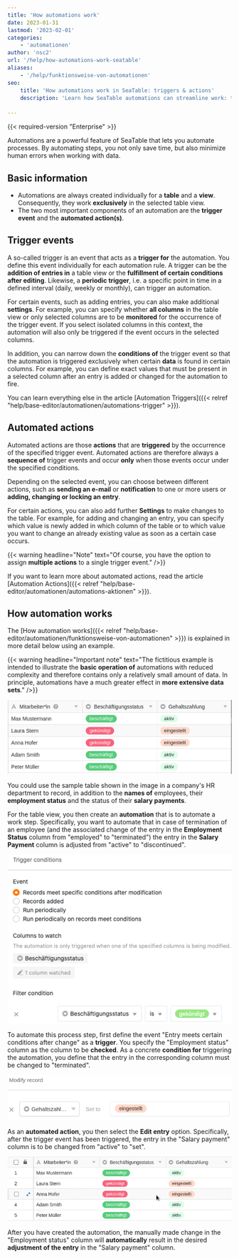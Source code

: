 ```yaml
---
title: 'How automations work'
date: 2023-01-31
lastmod: '2023-02-01'
categories:
    - 'automationen'
author: 'nsc2'
url: '/help/how-automations-work-seatable'
aliases:
    - '/help/funktionsweise-von-automationen'
seo:
    title: 'How automations work in SeaTable: triggers & actions'
    description: 'Learn how SeaTable automations can streamline work: trigger events, actions, conditions and practical use cases make data processing faster and more reliable.'

---
```


{{< required-version "Enterprise" >}}

Automations are a powerful feature of SeaTable that lets you automate processes. By automating steps, you not only save time, but also minimize human errors when working with data.

## Basic information

- Automations are always created individually for a **table** and a **view**. Consequently, they work **exclusively** in the selected table view.
- The two most important components of an automation are the **trigger event** and the **automated action(s)**.

## Trigger events

A so-called trigger is an event that acts as a **trigger for** the automation. You define this event individually for each automation rule. A trigger can be the **addition of entries in** a table view or the **fulfillment of certain conditions after editing**. Likewise, a **periodic trigger**, i.e. a specific point in time in a defined interval (daily, weekly or monthly), can trigger an automation.

For certain events, such as adding entries, you can also make additional **settings**. For example, you can specify whether **all columns** in the table view or only selected columns are to be **monitored** for the occurrence of the trigger event. If you select isolated columns in this context, the automation will also only be triggered if the event occurs in the selected columns.

In addition, you can narrow down the **conditions of** the trigger event so that the automation is triggered exclusively when certain **data** is found in certain columns. For example, you can define exact values that must be present in a selected column after an entry is added or changed for the automation to fire.

You can learn everything else in the article [Automation Triggers]({{< relref "help/base-editor/automationen/automations-trigger" >}}).

## Automated actions

Automated actions are those **actions** that are **triggered** by the occurrence of the specified trigger event. Automated actions are therefore always a **sequence of** trigger events and occur **only** when those events occur under the specified conditions.

Depending on the selected event, you can choose between different actions, such as **sending an e-mail** or **notification** to one or more users or **adding, changing or locking an entry**.

For certain actions, you can also add further **Settings** to make changes to the table. For example, for adding and changing an entry, you can specify which value is newly added in which column of the table or to which value you want to change an already existing value as soon as a certain case occurs.

{{< warning  headline="Note"  text="Of course, you have the option to assign **multiple actions** to a single trigger event." />}}

If you want to learn more about automated actions, read the article [Automation Actions]({{< relref "help/base-editor/automationen/automations-aktionen" >}}).

## How automation works

The [How automation works]({{< relref "help/base-editor/automationen/funktionsweise-von-automationen" >}}) is explained in more detail below using an example.

{{< warning  headline="Important note"  text="The fictitious example is intended to illustrate the **basic operation of** automations with reduced complexity and therefore contains only a relatively small amount of data. In principle, automations have a much greater effect in **more extensive data sets**." />}}

![Example table](images/example-table-final-version.png)

You could use the sample table shown in the image in a company's HR department to record, in addition to the **names of** employees, their **employment status** and the status of their **salary payments**.

For the table view, you then create an **automation** that is to automate a work step. Specifically, you want to automate that in case of termination of an employee (and the associated change of the entry in the **Employment Status** column from "employed" to "terminated") the entry in the **Salary Payment** column is adjusted from "active" to "discontinued".

![Definition of the trigger event](images/create-an-automation-1-1.png)

To automate this process step, first define the event "Entry meets certain conditions after change" as a **trigger**. You specify the "Employment status" column as the column to be **checked**. As a concrete **condition for** triggering the automation, you define that the entry in the corresponding column must be changed to "terminated".

![Definition of the automatic action of the sample automation](images/automated-action-of-the-example-automation-2.png)

As an **automated action**, you then select the **Edit entry** option. Specifically, after the trigger event has been triggered, the entry in the "Salary payment" column is to be changed from "active" to "set".

![Execution of the example automation](images/example-automation-new.gif)

After you have created the automation, the manually made change in the "Employment status" column will **automatically** result in the desired **adjustment of the entry** in the "Salary payment" column.
